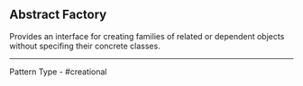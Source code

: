 
## Abstract Factory
Provides an interface for creating families of related or dependent objects without specifing their concrete classes.

---



Pattern Type - #creational


